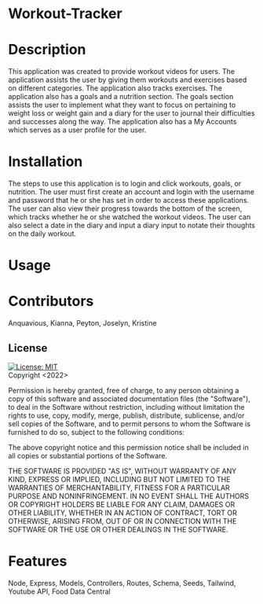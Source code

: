 # Workout-Tracker

# Description

This application was created to provide workout videos for users. The application assists the user by giving them workouts and exercises based on different categories. The application also tracks exercises. The application also has a goals and a nutrition section. The goals section assists the user to implement what they want to focus on pertaining to weight loss or weight gain and a diary for the user to journal their difficulties and successes along the way. The application also has a My Accounts which serves as a user profile for the user. 

# Installation

The steps to use this application is to login and click workouts, goals, or nutrition. The user must first create an account and login with the username and password that he or she has set in order to access these applications. The user can also view their progress towards the bottom of the screen, which tracks whether he or she watched the workout videos. The user can also select a date in the diary and input a diary input to notate their thoughts on the daily workout.

# Usage

# Contributors 
Anquavious, Kianna, Peyton, Joselyn, Kristine

## License
[![License: MIT](https://img.shields.io/badge/License-MIT-yellow.svg)](https://opensource.org/licenses/MIT)
<br>
Copyright <2022> 

Permission is hereby granted, free of charge, to any person obtaining a copy of this software and associated documentation files (the "Software"), to deal in the Software without restriction, including without limitation the rights to use, copy, modify, merge, publish, distribute, sublicense, and/or sell copies of the Software, and to permit persons to whom the Software is furnished to do so, subject to the following conditions:

The above copyright notice and this permission notice shall be included in all copies or substantial portions of the Software.

THE SOFTWARE IS PROVIDED "AS IS", WITHOUT WARRANTY OF ANY KIND, EXPRESS OR IMPLIED, INCLUDING BUT NOT LIMITED TO THE WARRANTIES OF MERCHANTABILITY, FITNESS FOR A PARTICULAR PURPOSE AND NONINFRINGEMENT. IN NO EVENT SHALL THE AUTHORS OR COPYRIGHT HOLDERS BE LIABLE FOR ANY CLAIM, DAMAGES OR OTHER LIABILITY, WHETHER IN AN ACTION OF CONTRACT, TORT OR OTHERWISE, ARISING FROM, OUT OF OR IN CONNECTION WITH THE SOFTWARE OR THE USE OR OTHER DEALINGS IN THE SOFTWARE.

# Features

Node, Express, Models, Controllers, Routes, Schema, Seeds, Tailwind, Youtube API, Food Data Central
